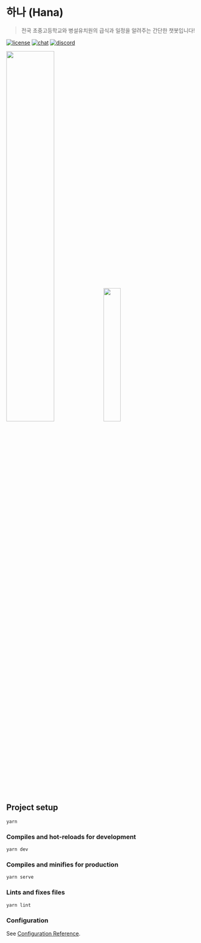 # 하나 (Hana)
> 전국 초중고등학교와 병설유치원의 급식과 일정을 알려주는 간단한 챗봇입니다!

[![license](https://img.shields.io/github/license/momenthana/hana?style=flat-square)](https://github.com/momenthana/hana/blob/develop/LICENSE)
[![chat](https://img.shields.io/discord/716501342436196384?style=flat-square)](https://discord.gg/RxRSgav)
[![discord](https://img.shields.io/badge/bot-Discord-blue?style=flat-square)](https://discord.com/api/oauth2/authorize?client_id=711769311387058238&permissions=0&scope=bot)

<img src="https://user-images.githubusercontent.com/59823089/87887546-2df6aa00-ca61-11ea-9421-cc40c2e12fb7.png" width="50%">
<img src="https://user-images.githubusercontent.com/59823089/87887547-2f27d700-ca61-11ea-90c2-4f433760c696.png" width="30%">

## Project setup
```
yarn
```

### Compiles and hot-reloads for development
```
yarn dev
```

### Compiles and minifies for production
```
yarn serve
```

### Lints and fixes files
```
yarn lint
```

### Configuration
See [Configuration Reference](https://momenthana.github.io/hana/).

